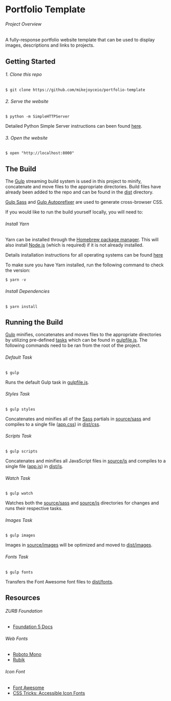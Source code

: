 # Portfolio Template

###### Project Overview

A fully-response portfolio website template that can be used to display images, descriptions and links to projects.

## Getting Started

###### 1. Clone this repo

```
$ git clone https://github.com/mikejoyceio/portfolio-template
````

###### 2. Serve the website

```
$ python -m SimpleHTTPServer
```

Detailed Python Simple Server instructions can been found [here](https://docs.python.org/2/library/basehttpserver.html).

###### 3. Open the website

```
$ open "http://localhost:8000"
```

## The Build

The [Gulp](http://gulpjs.com/) streaming build system is used in this project to minify, concatenate and move files to the appropriate directories. Build files have already been added to the repo and can be found in the [dist](dist) directory.

[Gulp Sass](https://www.npmjs.com/package/gulp-sass) and [Gulp Autoprefixer](https://www.npmjs.com/package/gulp-autoprefixer) are used to generate cross-browser CSS.

If you would like to run the build yourself locally, you will need to:

###### Install Yarn

Yarn can be installed through the [Homebrew package manager](https://brew.sh/). This will also install [Node.js](https://nodejs.org/) (which is required) if it is not already installed.

Details installation instructions for all operating systems can be found [here](https://yarnpkg.com/en/docs/install)

To make sure you have Yarn installed, run the following command to check the version:

```
$ yarn -v
```

###### Install Dependencies

```
$ yarn install
```

## Running the Build

[Gulp](http://gulpjs.com/) minifies, concatenates and moves files to the appropriate directories by utilizing pre-defined [tasks](https://github.com/gulpjs/gulp/blob/master/docs/CLI.md#tasks) which can be found in [gulpfile.js](gulpfile.js). The following commands need to be ran from the root of the project.

###### Default Task

```
$ gulp
```

Runs the default Gulp task in [gulpfile.js](gulpfile.js).

###### Styles Task

```
$ gulp styles
```

Concatenates and minifies all of the [Sass](http://sass-lang.com/) partials in [source/sass](source/sass) and compiles to a single file ([app.css](dist/css/app.css)) in [dist/css](dist/css).

###### Scripts Task

```
$ gulp scripts
```

Concatenates and minifies all JavaScript files in [source/js](source/js) and compiles to a single file ([app.js](dist/js/app.js)) in [dist/js](dist/js).

###### Watch Task

```
$ gulp watch
```

Watches both the [source/sass](source/sass) and [source/js](source/js) directories for changes and runs their respective tasks.

###### Images Task

```
$ gulp images
```

Images in [source/images](source/images) will be optimized and moved to [dist/images](dist/images).

###### Fonts Task

```
$ gulp fonts
```

Transfers the Font Awesome font files to [dist/fonts](dist/fonts).

## Resources

###### ZURB Foundation

- [Foundation 5 Docs](https://foundation.zurb.com/sites/docs/v/5.5.3/)

###### Web Fonts

- [Roboto Mono](https://fonts.google.com/specimen/Roboto+Mono)
- [Rubik](https://fonts.google.com/specimen/Rubik)

###### Icon Font

- [Font Awesome](https://fontawesome.com/v4.7.0/icons/)
- [CSS Tricks: Accessible Icon Fonts](http://css-tricks.com/html-for-icon-font-usage/)
